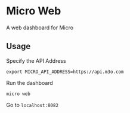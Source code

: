 # Micro Web

A web dashboard for Micro

## Usage

Specify the API Address

```
export MICRO_API_ADDRESS=https://api.m3o.com
```

Run the dashboard

```
micro web
```

Go to `localhost:8082`
